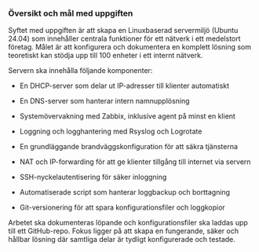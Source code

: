 ### Översikt och mål med uppgiften
Syftet med uppgiften är att skapa en Linuxbaserad servermiljö (Ubuntu 24.04) som innehåller centrala funktioner för ett nätverk i ett medelstort företag.
Målet är att konfigurera och dokumentera en komplett lösning som teoretiskt kan stödja upp till 100 enheter i ett internt nätverk.

Servern ska innehålla följande komponenter:

- En DHCP-server som delar ut IP-adresser till klienter automatiskt

- En DNS-server som hanterar intern namnupplösning

- Systemövervakning med Zabbix, inklusive agent på minst en klient

- Loggning och logghantering med Rsyslog och Logrotate

- En grundläggande brandväggskonfiguration för att säkra tjänsterna

- NAT och IP-forwarding för att ge klienter tillgång till internet via servern

- SSH-nyckelautentisering för säker inloggning

- Automatiserade script som hanterar loggbackup och borttagning

- Git-versionering för att spara konfigurationsfiler och loggkopior

Arbetet ska dokumenteras löpande och konfigurationsfiler ska laddas upp till ett GitHub-repo. Fokus ligger på att skapa en fungerande, säker och hållbar lösning där samtliga delar är tydligt konfigurerade och testade.

